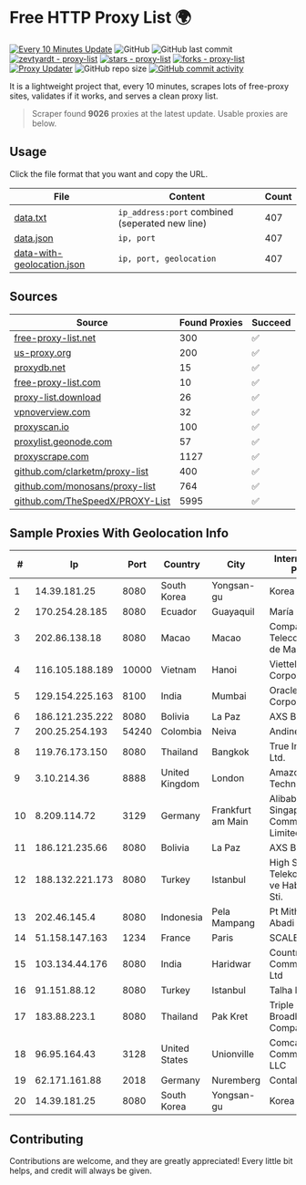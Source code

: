 
# Free HTTP Proxy List 🌍

[![Every 10 Minutes Update](https://github.com/mertguvencli/http-proxy-list/actions/workflows/main.yml/badge.svg?branch=main)](https://github.com/mertguvencli/http-proxy-list/actions/workflows/main.yml)
![GitHub](https://img.shields.io/github/license/mertguvencli/http-proxy-list)
![GitHub last commit](https://img.shields.io/github/last-commit/mertguvencli/http-proxy-list)
[![zevtyardt - proxy-list](https://img.shields.io/static/v1?label=zevtyardt&message=proxy-list&color=blue&logo=github)](https://github.com/zevtyardt/proxy-list "Go to GitHub repo")
[![stars - proxy-list](https://img.shields.io/github/stars/zevtyardt/proxy-list?style=social)](https://github.com/zevtyardt/proxy-list)
[![forks - proxy-list](https://img.shields.io/github/forks/zevtyardt/proxy-list?style=social)](https://github.com/zevtyardt/proxy-list)
[![Proxy Updater](https://github.com/zevtyardt/proxy-list/workflows/Proxy%20Updater/badge.svg)](https://github.com/zevtyardt/proxy-list/actions?query=workflow:"Proxy+Updater")
![GitHub repo size](https://img.shields.io/github/repo-size/zevtyardt/proxy-list)
[![GitHub commit activity](https://img.shields.io/github/commit-activity/m/zevtyardt/proxy-list?logo=commits)](https://github.com/zevtyardt/proxy-list/commits/main)

It is a lightweight project that, every 10 minutes, scrapes lots of free-proxy sites, validates if it works, and serves a clean proxy list.

> Scraper found **9026** proxies at the latest update. Usable proxies are below.

## Usage

Click the file format that you want and copy the URL.

|File|Content|Count|
|----|-------|-----|
|[data.txt](https://raw.githubusercontent.com/mertguvencli/http-proxy-list/main/proxy-list/data.txt)|`ip_address:port` combined (seperated new line)|407|
|[data.json](https://raw.githubusercontent.com/mertguvencli/http-proxy-list/main/proxy-list/data.json)|`ip, port`|407|
|[data-with-geolocation.json](https://raw.githubusercontent.com/mertguvencli/http-proxy-list/main/proxy-list/data-with-geolocation.json)|`ip, port, geolocation`|407|

## Sources

|Source|Found Proxies|Succeed|
|------|-------------|-------|
|[free-proxy-list.net](https://free-proxy-list.net)|300|✅|
|[us-proxy.org](https://www.us-proxy.org)|200|✅|
|[proxydb.net](http://proxydb.net)|15|✅|
|[free-proxy-list.com](https://free-proxy-list.com/?page=&port=&type%5B%5D=http&type%5B%5D=https&up_time=0&search=Search)|10|✅|
|[proxy-list.download](https://www.proxy-list.download/HTTP)|26|✅|
|[vpnoverview.com](https://vpnoverview.com/privacy/anonymous-browsing/free-proxy-servers)|32|✅|
|[proxyscan.io](https://www.proxyscan.io)|100|✅|
|[proxylist.geonode.com](https://proxylist.geonode.com/api/proxy-list?limit=300&page=1&sort_by=lastChecked&sort_type=desc&protocols=http,https)|57|✅|
|[proxyscrape.com](https://api.proxyscrape.com/v2/?request=displayproxies&protocol=http&timeout=10000&country=all&ssl=all&anonymity=all)|1127|✅|
|[github.com/clarketm/proxy-list](https://raw.githubusercontent.com/clarketm/proxy-list/master/proxy-list-raw.txt)|400|✅|
|[github.com/monosans/proxy-list](https://raw.githubusercontent.com/monosans/proxy-list/main/proxies/http.txt)|764|✅|
|[github.com/TheSpeedX/PROXY-List](https://raw.githubusercontent.com/TheSpeedX/PROXY-List/master/http.txt)|5995|✅|


## Sample Proxies With Geolocation Info

|#|Ip|Port|Country|City|Internet Service Provider|
|-|--|----|-------|----|-------------------------|
|1|14.39.181.25|8080|South Korea|Yongsan-gu|Korea Telecom|
|2|170.254.28.185|8080|Ecuador|Guayaquil|María Teresa Vivar|
|3|202.86.138.18|8080|Macao|Macao|Companhia de Telecomunicacoes de Macau|
|4|116.105.188.189|10000|Vietnam|Hanoi|Viettel Corporation|
|5|129.154.225.163|8100|India|Mumbai|Oracle Corporation|
|6|186.121.235.222|8080|Bolivia|La Paz|AXS Bolivia S. A.|
|7|200.25.254.193|54240|Colombia|Neiva|Andinet ON Line|
|8|119.76.173.150|8080|Thailand|Bangkok|True Internet Co., Ltd.|
|9|3.10.214.36|8888|United Kingdom|London|Amazon Technologies Inc.|
|10|8.209.114.72|3129|Germany|Frankfurt am Main|Alibaba.com Singapore E-Commerce Private Limited|
|11|186.121.235.66|8080|Bolivia|La Paz|AXS Bolivia S. A.|
|12|188.132.221.173|8080|Turkey|Istanbul|High Speed Telekomunikasyon ve Hab. Hiz. Ltd. Sti.|
|13|202.46.145.4|8080|Indonesia|Pela Mampang|Pt Mithaharum Abadi|
|14|51.158.147.163|1234|France|Paris|SCALEWAY|
|15|103.134.44.176|8080|India|Haridwar|Countrylink Communiction Pvt Ltd|
|16|91.151.88.12|8080|Turkey|Istanbul|Talha Bogaz|
|17|183.88.223.1|8080|Thailand|Pak Kret|Triple T Broadband Public Company Limited|
|18|96.95.164.43|3128|United States|Unionville|Comcast Cable Communications, LLC|
|19|62.171.161.88|2018|Germany|Nuremberg|Contabo GmbH|
|20|14.39.181.25|8080|South Korea|Yongsan-gu|Korea Telecom|



## Contributing

Contributions are welcome, and they are greatly appreciated! Every
little bit helps, and credit will always be given.

